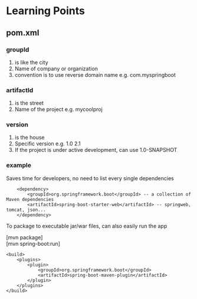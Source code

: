 # Learning Points
## pom.xml
### groupId
1. is like the city
2. Name of company or organization
3. convention is to use reverse domain name e.g. com.myspringboot

### artifactId 
1. is the street
2. Name of the project e.g. mycoolproj
   
### version  
1. is the house
2. Specific version e.g. 1.0 2.1
3. If the project is under active development, can use 1.0-SNAPSHOT

### example 
  Saves time for developers, no need to list every single dependencies 
  
  		<dependency>
			<groupId>org.springframework.boot</groupId> -- a collection of Maven dependencies
			<artifactId>spring-boot-starter-web</artifactId> -- springweb, tomcat, json...
		</dependency>
  
To package to executable jar/war files, can also easily run the app

[mvn package]   
[mvn spring-boot:run]

   
  	<build>
		<plugins>
			<plugin>
				<groupId>org.springframework.boot</groupId>
				<artifactId>spring-boot-maven-plugin</artifactId>
			</plugin>
		</plugins>
	</build>
  




